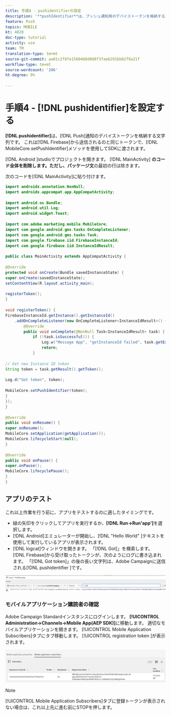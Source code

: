 ```yaml
---
title: 手順4 - pushidentifierの設定
description: '**pushIdentifier**は、プッシュ通知用のデバイストークンを格納する文字列です。 これは、Firebaseから送信され、MobileCore.setPushIdentifierメソッドを使用してSDKに渡されるのと同じトークンです。'
feature: Push
topics: MOBILE
kt: 4828
doc-type: tutorial
activity: use
team: TM
translation-type: tm+mt
source-git-commit: aa01c2f8fe1560468d0d8f3fae6291bb82f9a21f
workflow-type: tm+mt
source-wordcount: '206'
ht-degree: 0%

---
```


# 手順4 - [!DNL pushidentifier]を設定する

**[!DNL pushidentifier]**&#x200B;は、[!DNL Push]通知のデバイストークンを格納する文字列です。 これは[!DNL Firebase]から送信されるのと同じトークンで、[!DNL MobileCore.setPushIdentifier]メソッドを使用してSDKに渡されます。

[!DNL Android ]studioでプロジェクトを開きます。 [!DNL MainActivity] **のコード全体を削除します。ただし、パッケージ文**&#x200B;の最初の行は除きます。

次のコードを[!DNL MainActivity]に貼り付けます。

<!--
Removed `{.line-numbers}` below
-->

```java
import androidx.annotation.NonNull;
import androidx.appcompat.app.AppCompatActivity;

import android.os.Bundle;
import android.util.Log;
import android.widget.Toast;

import com.adobe.marketing.mobile.MobileCore;
import com.google.android.gms.tasks.OnCompleteListener;
import com.google.android.gms.tasks.Task;
import com.google.firebase.iid.FirebaseInstanceId;
import com.google.firebase.iid.InstanceIdResult;

public class MainActivity extends AppCompatActivity {

@Override
protected void onCreate(Bundle savedInstanceState) {
super.onCreate(savedInstanceState);
setContentView(R.layout.activity_main);

registerToken();
}

void registerToken() {
FirebaseInstanceId.getInstance().getInstanceId()
    .addOnCompleteListener(new OnCompleteListener<InstanceIdResult>() {
        @Override
        public void onComplete(@NonNull Task<InstanceIdResult> task) {
            if (!task.isSuccessful()) {
                Log.w("Message App", "getInstanceId failed", task.getException());
                return;
            }

// Get new Instance ID token
String token = task.getResult().getToken();

Log.d("Got token", token);

MobileCore.setPushIdentifier(token);
}
});
}

@Override
public void onResume() {
super.onResume();
MobileCore.setApplication(getApplication());
MobileCore.lifecycleStart(null);
}

@Override
public void onPause() {
super.onPause();
MobileCore.lifecyclePause();
}
}
```

## アプリのテスト

これ以上作業を行う前に、アプリをテストするのに適したタイミングです。

* 緑の矢印をクリックしてアプリを実行するか、**[!DNL Run->Run'app']**&#x200B;を選択します。
* [!DNL Android]エミュレーターが開始し、[!DNL "Hello World" ]テキストを使用して実行しているアプリが表示されます。
* [!DNL logcat]ウィンドウを開きます。 「[!DNL Got]」を検索します。 [!DNL Firebase]から受け取ったトークンが、次のようにログに書き込まれます。 「[!DNL Got token]」の後の長い文字列は、Adobe Campaignに送信される[!DNL pushidentifier ]です。

![logcatトークン](assets/logcat-got-token.PNG)

### モバイルアプリケーション購読者の確認

Adobe Campaign Standardインスタンスにログインします。
**[!UICONTROL Administration->Channels->Mobile App(AEP SDK)]**&#x200B;に移動します。 適切なモバイルアプリケーションを開きます。 [!UICONTROL Mobile Application Subscribers]タブにタブ移動します。 [!UICONTROL registration token ]が表示されます。

![モバイルアプリケーション購読者](assets/mobile-application-subscribers.PNG)

>[!NOTE]
>
>[!UICONTROL Mobile Application Subscribers]タブに登録トークンが表示されない場合は、これ以上先に進む前にSTOPを押します。
